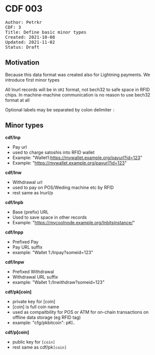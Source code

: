 # CDF 003

<pre>
Author: Petrkr <petrkr+cdf@petrkr.net>
CDF: 3
Title: Define basic minor types
Created: 2021-10-08
Updated: 2021-11-02
Status: Draft
</pre>


## Motivation
Because this data format was created also for Lightning payments. We introduce first minor types

All lnurl records will be in `URI` format, not bech32 to safe space in RFID chips. In machine-machine communication is no reason to use bech32 format at all

Optional labels may be separated by colon delimiter `:`

## Minor types

**cdf/lnp**
 - Pay url
 - used to charge satoshis into RFID wallet
 - Example: "Wallet1:https://mywallet.example.org/payurl?id=123"
 - Example: "https://mywallet.example.org/payurl?id=123"


**cdf/lnw**
 - Withdrawal url
 - used to pay on POS/Weding machine etc by RFID
 - rest same as lnurl/p


**cdf/lnpb**
 - Base (prefix) URL
 - Used to save space in other records
 - Example: "https://mycoolnode.example.org/lnbitsinstance/"


**cdf/lnpp**
 - Prefixed Pay
 - Pay URL suffix
 - example: "Wallet 1:/lnpay?someid=123"


**cdf/lnpw**
 - Prefixed Withdrawal
 - Withdrawal URL suffix
 - example: "Wallet 1:/lnwithdraw?someid=123"


**cdf/pk[coin]**
 - private key for [coin]
 - [coin] is full coin name
 - used as compaitbility for POS or ATM for on-chain transactions on offline data storage (eg RFID tag)
 - example: "cfg/pkbitcoin": pKl..


**cdf/p[coin]**
 - public key for `[coin]`
 - rest same as cdf/pk`[coin]`
